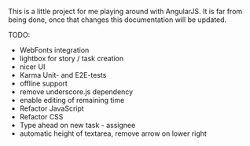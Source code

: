 This is a little project for me playing around with AngularJS. It is far from being done, once that changes this documentation will be updated.

TODO:
- WebFonts integration
- lightbox for story / task creation
- nicer UI
- Karma Unit- and E2E-tests
- offline support
- remove underscore.js dependency
- enable editing of remaining time
- Refactor JavaScript
- Refactor CSS
- Type ahead on new task - assignee
- automatic height of textarea, remove arrow on lower right